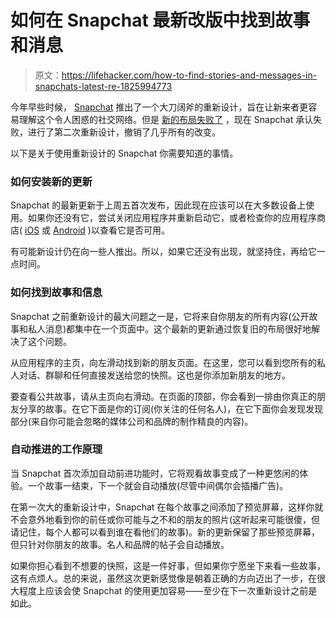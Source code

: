 # 如何在 Snapchat 最新改版中找到故事和消息

> 原文：<https://lifehacker.com/how-to-find-stories-and-messages-in-snapchats-latest-re-1825994773>

今年早些时候， [Snapchat](https://lifehacker.com/its-time-to-stop-using-snapchat-unless-youre-a-teen-1821919274) 推出了一个大刀阔斧的重新设计，旨在让新来者更容易理解这个令人困惑的社交网络。但是 [新的布局失败了](https://lifehacker.com/how-to-revert-the-snapchat-app-back-to-the-pre-redesign-1822904222) ，现在 Snapchat 承认失败，进行了第二次重新设计，撤销了几乎所有的改变。



以下是关于使用重新设计的 Snapchat 你需要知道的事情。

### 如何安装新的更新

Snapchat 的最新更新于上周五首次发布，因此现在应该可以在大多数设备上使用。如果你还没有它，尝试关闭应用程序并重新启动它，或者检查你的应用程序商店( [iOS](https://itunes.apple.com/us/app/snapchat/id447188370?mt=8) 或 [Android](https://play.google.com/store/apps/details?id=com.snapchat.android&hl=en_US) )以查看它是否可用。

有可能新设计仍在向一些人推出。所以，如果它还没有出现，就坚持住，再给它一点时间。

### 如何找到故事和信息

Snapchat 之前重新设计的最大问题之一是，它将来自你朋友的所有内容(公开故事和私人消息)都集中在一个页面中。这个最新的更新通过恢复旧的布局很好地解决了这个问题。

从应用程序的主页，向左滑动找到新的朋友页面。在这里，您可以看到您所有的私人对话、群聊和任何直接发送给您的快照。这也是你添加新朋友的地方。

要查看公共故事，请从主页向右滑动。在页面的顶部，你会看到一排由你真正的朋友分享的故事。在它下面是你的订阅(你关注的任何名人)，在它下面你会发现发现部分(来自你可能会忽略的媒体公司和品牌的制作精良的内容)。

### 自动推进的工作原理

当 Snapchat 首次添加自动前进功能时，它将观看故事变成了一种更悠闲的体验。一个故事一结束，下一个就会自动播放(尽管中间偶尔会插播广告)。

在第一次大的重新设计中，Snapchat 在每个故事之间添加了预览屏幕，这样你就不会意外地看到你的前任或你可能与之不和的朋友的照片(这听起来可能很傻，但请记住，每个人都可以看到谁在看他们的故事)。新的更新保留了那些预览屏幕，但只针对你朋友的故事。名人和品牌的帖子会自动播放。

如果你担心看到不想要的快照，这是一件好事，但如果你宁愿坐下来看一些故事，这有点烦人。总的来说，虽然这次更新感觉像是朝着正确的方向迈出了一步，在很大程度上应该会使 Snapchat 的使用更加容易——至少在下一次重新设计之前是如此。